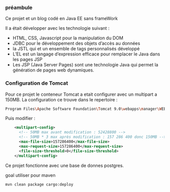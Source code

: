 ### préambule 
Ce projet et un blog codé en Java EE sans frameWork 

Il a était développer avec les technologie suivant :
* HTML, CSS, Javascript pour la manipulation du DOM
* JDBC pour le développement des objets d’accès au données
* la JSTL qui et un ensemble de tags personnalisés développé 
* L’EL est un langage d’expression efficace pour remplacer le Java dans les pages JSP
* Les JSP (Java Server Pages) sont une technologie Java qui permet la génération de pages web dynamiques.

### Configuration de Tomcat 
Pour ce projet le conteneur Tomcat a etait configurer avec un
multipart a 150MB.
La configuration ce trouve dans le repertoire :
```bash
Program Files\Apache Software Foundation\Tomcat 9.0\webapps\manager\WEB-INF
```

Puis modifier :

```xml
    <multipart-config>
      <!-- 50MB max avant modification : 52428800 -->
      <!-- 50MB * 3 max après modification : 157 286 400 donc 150MB -->
      <max-file-size>157286400</max-file-size>
      <max-request-size>157286400</max-request-size>
      <file-size-threshold>0</file-size-threshold>
    </multipart-config>
```

Ce projet fonctionne avec une base de donnes postgres.

goal utiliser pour maven
```bash
mvn clean package cargo:deploy
```


